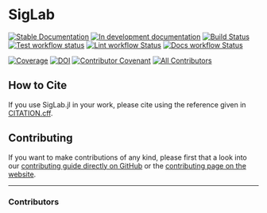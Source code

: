 # SigLab

[![Stable Documentation](https://img.shields.io/badge/docs-stable-blue.svg)](https://nandoconde.github.io/SigLab.jl/stable)
[![In development documentation](https://img.shields.io/badge/docs-dev-blue.svg)](https://nandoconde.github.io/SigLab.jl/dev)
[![Build Status](https://github.com/nandoconde/SigLab.jl/workflows/Test/badge.svg)](https://github.com/nandoconde/SigLab.jl/actions)
[![Test workflow status](https://github.com/nandoconde/SigLab.jl/actions/workflows/Test.yml/badge.svg?branch=main)](https://github.com/nandoconde/SigLab.jl/actions/workflows/Test.yml?query=branch%3Amain)
[![Lint workflow Status](https://github.com/nandoconde/SigLab.jl/actions/workflows/Lint.yml/badge.svg?branch=main)](https://github.com/nandoconde/SigLab.jl/actions/workflows/Lint.yml?query=branch%3Amain)
[![Docs workflow Status](https://github.com/nandoconde/SigLab.jl/actions/workflows/Docs.yml/badge.svg?branch=main)](https://github.com/nandoconde/SigLab.jl/actions/workflows/Docs.yml?query=branch%3Amain)

[![Coverage](https://codecov.io/gh/nandoconde/SigLab.jl/branch/main/graph/badge.svg)](https://codecov.io/gh/nandoconde/SigLab.jl)
[![DOI](https://zenodo.org/badge/DOI/FIXME)](https://doi.org/FIXME)
[![Contributor Covenant](https://img.shields.io/badge/Contributor%20Covenant-2.1-4baaaa.svg)](CODE_OF_CONDUCT.md)
[![All Contributors](https://img.shields.io/github/all-contributors/nandoconde/SigLab.jl?labelColor=5e1ec7&color=c0ffee&style=flat-square)](#contributors)

## How to Cite

If you use SigLab.jl in your work, please cite using the reference given in [CITATION.cff](https://github.com/nandoconde/SigLab.jl/blob/main/CITATION.cff).


## Contributing

If you want to make contributions of any kind, please first that a look into our [contributing guide directly on GitHub](docs/src/90-contributing.md) or the [contributing page on the website](https://nandoconde.github.io/SigLab.jl/dev/90-contributing/).


---

### Contributors

<!-- ALL-CONTRIBUTORS-LIST:START - Do not remove or modify this section -->
<!-- prettier-ignore-start -->
<!-- markdownlint-disable -->

<!-- markdownlint-restore -->
<!-- prettier-ignore-end -->

<!-- ALL-CONTRIBUTORS-LIST:END -->

